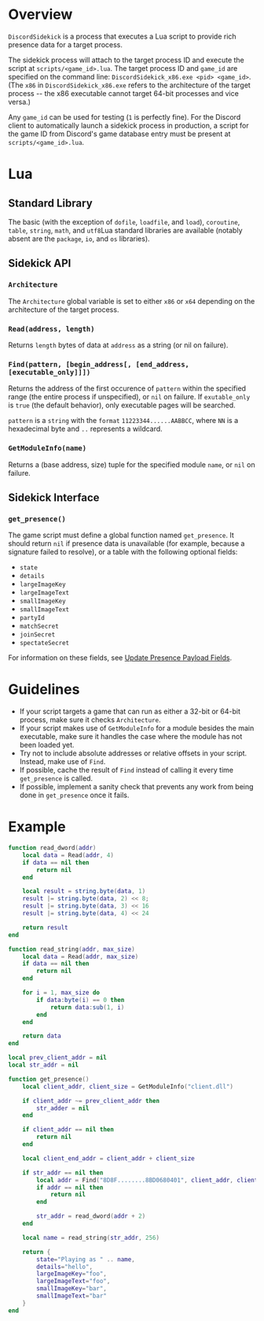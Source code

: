 # Overview

`DiscordSidekick` is a process that executes a Lua script to provide rich presence data for a target process.

The sidekick process will attach to the target process ID and execute the script at `scripts/<game_id>.lua`. The target process ID and `game_id` are specified on the command line:
`DiscordSidekick_x86.exe <pid> <game_id>`. (The `x86` in `DiscordSidekick_x86.exe` refers to the architecture of the target process -- the x86 executable cannot target 64-bit processes and vice versa.)

Any `game_id` can be used for testing (`1` is perfectly fine). For the Discord client to automatically launch a sidekick process in production, a script for the game ID from Discord's game database entry must be present at `scripts/<game_id>.lua`.

# Lua

## Standard Library
The basic (with the exception of `dofile`, `loadfile`, and `load`), `coroutine`, `table`, `string`, `math`, and `utf8`Lua standard libraries are available (notably absent are the `package`, `io`, and `os` libraries).

## Sidekick API

### `Architecture`

The `Architecture` global variable is set to either `x86` or `x64` depending on the architecture of the target process.

### `Read(address, length)`

Returns `length` bytes of data at `address` as a string (or nil on failure).

### `Find(pattern, [begin_address[, [end_address, [executable_only]]])`

Returns the address of the first occurence of `pattern` within the specified range (the entire process if unspecified), or `nil` on failure. If `exutable_only` is `true` (the default behavior), only executable pages will be searched.

`pattern` is a `string` with the `format` `11223344......AABBCC`, where `NN` is a hexadecimal byte and `..` represents a wildcard.

### `GetModuleInfo(name)`

Returns a (base address, size) tuple for the specified module `name`, or `nil` on failure.


## Sidekick Interface

### `get_presence()`

The game script must define a global function named `get_presence`. It should return `nil` if presence data is unavailable (for example, because a signature failed to resolve), or a table with the following optional fields:

* `state`
* `details`
* `largeImageKey`
* `largeImageText`
* `smallImageKey`
* `smallImageText`
* `partyId`
* `matchSecret`
* `joinSecret`
* `spectateSecret`


For information on these fields, see [Update Presence Payload Fields](https://discordapp.com/developers/docs/rich-presence/how-to#updating-presence-update-presence-payload-fields).

# Guidelines

* If your script targets a game that can run as either a 32-bit or 64-bit process, make sure it checks `Architecture`.
* If your script makes use of `GetModuleInfo` for a module besides the main executable, make sure it handles the case where the module has not been loaded yet.
* Try not to include absolute addresses or relative offsets in your script. Instead, make use of `Find`.
* If possible, cache the result of `Find` instead of calling it every time `get_presence` is called.
* If possible, implement a sanity check that prevents any work from being done in `get_presence` once it fails.

# Example

```lua
function read_dword(addr)
    local data = Read(addr, 4)
    if data == nil then
        return nil
    end

    local result = string.byte(data, 1)
    result |= string.byte(data, 2) << 8;
    result |= string.byte(data, 3) << 16
    result |= string.byte(data, 4) << 24

    return result
end

function read_string(addr, max_size)
    local data = Read(addr, max_size)
    if data == nil then
        return nil
    end

    for i = 1, max_size do
        if data:byte(i) == 0 then
            return data:sub(1, i)
        end
    end

    return data
end

local prev_client_addr = nil
local str_addr = nil

function get_presence()
    local client_addr, client_size = GetModuleInfo("client.dll")

    if client_addr ~= prev_client_addr then
        str_adder = nil
    end

    if client_addr == nil then
        return nil
    end

    local client_end_addr = client_addr + client_size

    if str_addr == nil then
        local addr = Find("8D8F........8BD0680401", client_addr, client_end_addr)
        if addr == nil then
            return nil
        end

        str_addr = read_dword(addr + 2)
    end

    local name = read_string(str_addr, 256)

    return {
        state="Playing as " .. name,
        details="hello",
        largeImageKey="foo",
        largeImageText="foo",
        smallImageKey="bar",
        smallImageText="bar"
    }
end
```
